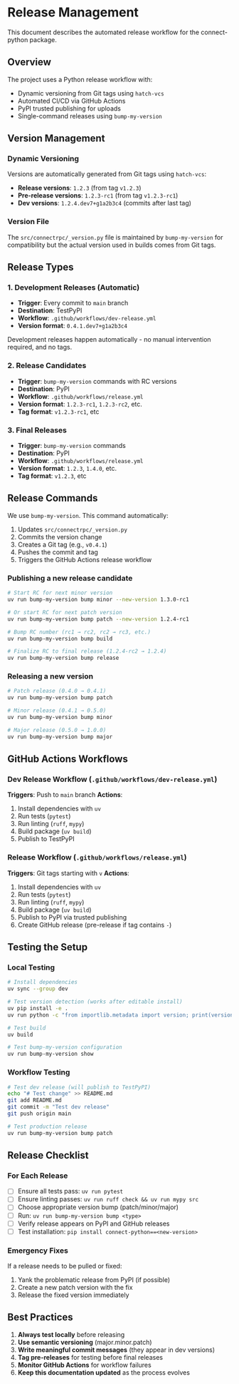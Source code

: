 # Release Management

This document describes the automated release workflow for the connect-python package.

## Overview

The project uses a Python release workflow with:
- Dynamic versioning from Git tags using `hatch-vcs`
- Automated CI/CD via GitHub Actions
- PyPI trusted publishing for uploads
- Single-command releases using `bump-my-version`

## Version Management

### Dynamic Versioning
Versions are automatically generated from Git tags using `hatch-vcs`:
- **Release versions**: `1.2.3` (from tag `v1.2.3`)
- **Pre-release versions**: `1.2.3-rc1` (from tag `v1.2.3-rc1`)
- **Dev versions**: `1.2.4.dev7+g1a2b3c4` (commits after last tag)

### Version File
The `src/connectrpc/_version.py` file is maintained by `bump-my-version` for compatibility but the actual version used in builds comes from Git tags.

## Release Types

### 1. Development Releases (Automatic)
- **Trigger**: Every commit to `main` branch
- **Destination**: TestPyPI
- **Workflow**: `.github/workflows/dev-release.yml`
- **Version format**: `0.4.1.dev7+g1a2b3c4`

Development releases happen automatically - no manual intervention
required, and no tags.

### 2. Release Candidates
- **Trigger**: `bump-my-version` commands with RC versions
- **Destination**: PyPI
- **Workflow**: `.github/workflows/release.yml`
- **Version format**: `1.2.3-rc1`, `1.2.3-rc2`, etc.
- **Tag format**: `v1.2.3-rc1`, etc

### 3. Final Releases
- **Trigger**: `bump-my-version` commands
- **Destination**: PyPI
- **Workflow**: `.github/workflows/release.yml`
- **Version format**: `1.2.3`, `1.4.0`, etc.
- **Tag format**: `v1.2.3`, etc

## Release Commands

We use `bump-my-version`. This command automatically:
1. Updates `src/connectrpc/_version.py`
2. Commits the version change
3. Creates a Git tag (e.g., `v0.4.1`)
4. Pushes the commit and tag
5. Triggers the GitHub Actions release workflow

### Publishing a new release candidate
```bash
# Start RC for next minor version
uv run bump-my-version bump minor --new-version 1.3.0-rc1

# Or start RC for next patch version
uv run bump-my-version bump patch --new-version 1.2.4-rc1

# Bump RC number (rc1 → rc2, rc2 → rc3, etc.)
uv run bump-my-version bump build

# Finalize RC to final release (1.2.4-rc2 → 1.2.4)
uv run bump-my-version bump release
```

### Releasing a new version
```bash
# Patch release (0.4.0 → 0.4.1)
uv run bump-my-version bump patch

# Minor release (0.4.1 → 0.5.0)
uv run bump-my-version bump minor

# Major release (0.5.0 → 1.0.0)
uv run bump-my-version bump major
```

## GitHub Actions Workflows

### Dev Release Workflow (`.github/workflows/dev-release.yml`)
**Triggers**: Push to `main` branch
**Actions**:
1. Install dependencies with `uv`
2. Run tests (`pytest`)
3. Run linting (`ruff`, `mypy`)
4. Build package (`uv build`)
5. Publish to TestPyPI

### Release Workflow (`.github/workflows/release.yml`)
**Triggers**: Git tags starting with `v`
**Actions**:
1. Install dependencies with `uv`
2. Run tests (`pytest`)
3. Run linting (`ruff`, `mypy`)
4. Build package (`uv build`)
5. Publish to PyPI via trusted publishing
6. Create GitHub release (pre-release if tag contains `-`)

## Testing the Setup

### Local Testing
```bash
# Install dependencies
uv sync --group dev

# Test version detection (works after editable install)
uv pip install -e .
uv run python -c "from importlib.metadata import version; print(version('firetiger-connect-python'))"

# Test build
uv build

# Test bump-my-version configuration
uv run bump-my-version show
```

### Workflow Testing
```bash
# Test dev release (will publish to TestPyPI)
echo "# Test change" >> README.md
git add README.md
git commit -m "Test dev release"
git push origin main

# Test production release
uv run bump-my-version bump patch
```

## Release Checklist

### For Each Release
- [ ] Ensure all tests pass: `uv run pytest`
- [ ] Ensure linting passes: `uv run ruff check && uv run mypy src`
- [ ] Choose appropriate version bump (patch/minor/major)
- [ ] Run: `uv run bump-my-version bump <type>`
- [ ] Verify release appears on PyPI and GitHub releases
- [ ] Test installation: `pip install connect-python==<new-version>`

### Emergency Fixes
If a release needs to be pulled or fixed:
1. Yank the problematic release from PyPI (if possible)
2. Create a new patch version with the fix
3. Release the fixed version immediately

## Best Practices

1. **Always test locally** before releasing
2. **Use semantic versioning** (major.minor.patch)
3. **Write meaningful commit messages** (they appear in dev versions)
4. **Tag pre-releases** for testing before final releases
5. **Monitor GitHub Actions** for workflow failures
6. **Keep this documentation updated** as the process evolves
